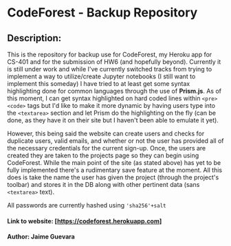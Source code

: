 # CodeForest - Backup Repository 

## Description:

This is the repository for backup use for CodeForest, my Heroku app for CS-401 and for the submission of HW6 (and hopefully beyond). Currently it is still under work and while I've currently switched tracks from trying to implement a way to utilize/create Jupyter notebooks (I still want to implement this someday) I have tried to at least get some syntax highlighting done for common languages through the use of **Prism.js**. As of this moment, I can get syntax highlighted on hard coded lines within `<pre><code>` tags but I'd like to make it more dynamic by having users type into the `<textarea>` section and let Prism do the highlighting on the fly (can be done, as they have it on their site but I haven't been able to emulate it yet). 

However, this being said the website can create users and checks for duplicate users, valid emails, and whether or not the user has provided all of the necessary credentials for the current sign-up. Once, the users are created they are taken to the projects page so they can begin using CodeForest. While the main point of the site (as stated above) has yet to be fully implemented there's a rudimentary save feature at the moment. All this does is take the name the user has given the project (through the project's toolbar) and stores it in the DB along with other pertinent data (sans `<textarea>` text).

All passwords are currently hashed using `'sha256'+salt`

#### Link to website: [https://codeforest.herokuapp.com]

#### Author: Jaime Guevara

